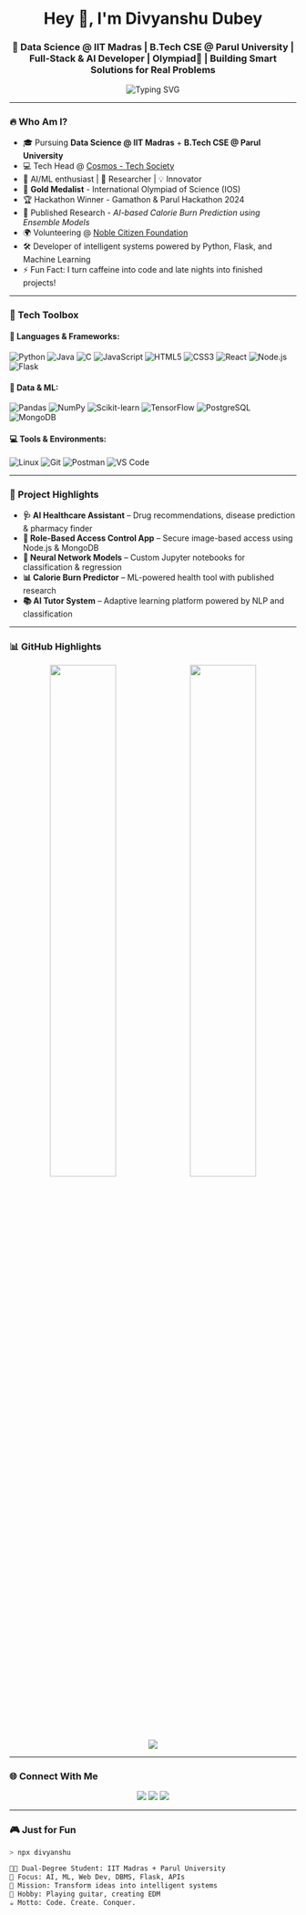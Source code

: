 <h1 align="center">Hey 👋, I'm Divyanshu Dubey</h1>
<h3 align="center">🚀 Data Science @ IIT Madras | B.Tech CSE @ Parul University | Full-Stack & AI Developer | Olympiad🥇 | Building Smart Solutions for Real Problems</h3>

<p align="center">
  <img src="https://github-readme-typing-svg.herokuapp.com?font=Fira+Code&size=22&duration=3000&pause=1000&center=true&width=800&height=45&lines=AI+%2B+ML+Engineer+with+a+Vision+🧠;Turning+Ideas+into+Impact+💡;Full-Stack+Dev+%7C+Data+Wizard+%7C+Backend+Beast+⚙️;Always+Learning%2C+Always+Building+🚀" alt="Typing SVG" />
</p>

---

### 🔥 Who Am I?
- 🎓 Pursuing **Data Science @ IIT Madras** + **B.Tech CSE @ Parul University**
- 💻 Tech Head @ [Cosmos - Tech Society](#)
- 🧠 AI/ML enthusiast | 🧪 Researcher | 💡 Innovator
- 🥇 **Gold Medalist** - International Olympiad of Science (IOS)
- 🏆 Hackathon Winner - Gamathon & Parul Hackathon 2024
- 📜 Published Research - *AI-based Calorie Burn Prediction using Ensemble Models*
- 🌍 Volunteering @ [Noble Citizen Foundation](https://www.noblecitizen.org/)
- 🛠️ Developer of intelligent systems powered by Python, Flask, and Machine Learning
- ⚡ Fun Fact: I turn caffeine into code and late nights into finished projects!

---

### 🧰 Tech Toolbox

#### 🚀 Languages & Frameworks:
![Python](https://img.shields.io/badge/-Python-0D1117?style=for-the-badge&logo=python&logoColor=blue)
![Java](https://img.shields.io/badge/-Java-0D1117?style=for-the-badge&logo=java&logoColor=white)
![C](https://img.shields.io/badge/-C-0D1117?style=for-the-badge&logo=c&logoColor=white)
![JavaScript](https://img.shields.io/badge/-JavaScript-0D1117?style=for-the-badge&logo=javascript)
![HTML5](https://img.shields.io/badge/-HTML5-0D1117?style=for-the-badge&logo=html5)
![CSS3](https://img.shields.io/badge/-CSS3-0D1117?style=for-the-badge&logo=css3)
![React](https://img.shields.io/badge/-React-0D1117?style=for-the-badge&logo=react)
![Node.js](https://img.shields.io/badge/-Node.js-0D1117?style=for-the-badge&logo=node.js)
![Flask](https://img.shields.io/badge/-Flask-0D1117?style=for-the-badge&logo=flask)

#### 🧠 Data & ML:
![Pandas](https://img.shields.io/badge/-Pandas-0D1117?style=for-the-badge&logo=pandas)
![NumPy](https://img.shields.io/badge/-NumPy-0D1117?style=for-the-badge&logo=numpy)
![Scikit-learn](https://img.shields.io/badge/-Scikit--learn-0D1117?style=for-the-badge&logo=scikit-learn)
![TensorFlow](https://img.shields.io/badge/-TensorFlow-0D1117?style=for-the-badge&logo=tensorflow)
![PostgreSQL](https://img.shields.io/badge/-PostgreSQL-0D1117?style=for-the-badge&logo=postgresql)
![MongoDB](https://img.shields.io/badge/-MongoDB-0D1117?style=for-the-badge&logo=mongodb)

#### 💻 Tools & Environments:
![Linux](https://img.shields.io/badge/-Linux-0D1117?style=for-the-badge&logo=linux)
![Git](https://img.shields.io/badge/-Git-0D1117?style=for-the-badge&logo=git)
![Postman](https://img.shields.io/badge/-Postman-0D1117?style=for-the-badge&logo=postman)
![VS Code](https://img.shields.io/badge/-VS%20Code-0D1117?style=for-the-badge&logo=visual-studio-code)

---

### 🚀 Project Highlights
- **🩺 AI Healthcare Assistant** – Drug recommendations, disease prediction & pharmacy finder
- **🔐 Role-Based Access Control App** – Secure image-based access using Node.js & MongoDB
- **🧠 Neural Network Models** – Custom Jupyter notebooks for classification & regression
- **📊 Calorie Burn Predictor** – ML-powered health tool with published research
- **📚 AI Tutor System** – Adaptive learning platform powered by NLP and classification

---

### 📊 GitHub Highlights
<p align="center">
  <img width="48%" src="https://github-readme-stats.vercel.app/api?username=Divyanshu1Dubey&show_icons=true&theme=tokyonight&hide=issues&count_private=true" />
  <img width="48%" src="https://github-readme-streak-stats.herokuapp.com/?user=Divyanshu1Dubey&theme=tokyonight" />
</p>
<p align="center">
  <img src="https://github-readme-activity-graph.vercel.app/graph?username=Divyanshu1Dubey&theme=rogue&area=true&hide_border=true" />
</p>

---

### 🌐 Connect With Me
<p align="center">
  <a href="https://www.linkedin.com/in/divyanshu-dubey-123abc"><img src="https://img.shields.io/badge/-LinkedIn-blue?style=for-the-badge&logo=linkedin"></a>
  <a href="mailto:divyanshudubey2712@gmail.com"><img src="https://img.shields.io/badge/-Gmail-red?style=for-the-badge&logo=gmail"></a>
  <a href="https://github.com/Divyanshu1Dubey"><img src="https://img.shields.io/badge/-GitHub-black?style=for-the-badge&logo=github"></a>
</p>

---

### 🎮 Just for Fun
```bash
> npx divyanshu

👨‍🎓 Dual-Degree Student: IIT Madras + Parul University
🧠 Focus: AI, ML, Web Dev, DBMS, Flask, APIs
🎯 Mission: Transform ideas into intelligent systems
🎸 Hobby: Playing guitar, creating EDM
☕ Motto: Code. Create. Conquer.
